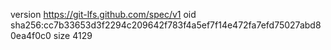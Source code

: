 version https://git-lfs.github.com/spec/v1
oid sha256:cc7b33653d3f2294c209642f783f4a5ef7f14e472fa7efd75027abd80ea4f0c0
size 4129
